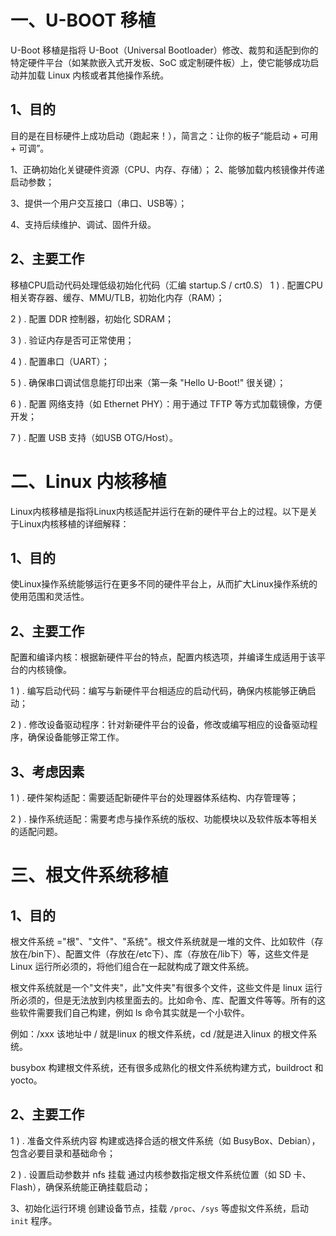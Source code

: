 #	一、U-BOOT 移植
U-Boot 移植是指将 U-Boot（Universal Bootloader）修改、裁剪和适配到你的特定硬件平台（如某款嵌入式开发板、SoC 或定制硬件板）上，使它能够成功启动并加载 Linux 内核或者其他操作系统。
## 1、目的
目的是在目标硬件上成功启动（跑起来！），简言之：让你的板子“能启动 + 可用 + 可调”。

1、正确初始化关键硬件资源（CPU、内存、存储）；
2、能够加载内核镜像并传递启动参数；

3、提供一个用户交互接口（串口、USB等）；

4、支持后续维护、调试、固件升级。

## 2、主要工作
 移植CPU启动代码处理低级初始化代码（汇编 startup.S / crt0.S）
1 ) . 配置CPU相关寄存器、缓存、MMU/TLB，初始化内存（RAM）；

2 ) . 配置 DDR 控制器，初始化 SDRAM；

3 ) . 验证内存是否可正常使用；

4 ) . 配置串口（UART）；

5 ) . 确保串口调试信息能打印出来（第一条 "Hello U-Boot!" 很关键）；

6 ) . 配置 网络支持（如 Ethernet PHY）：用于通过 TFTP 等方式加载镜像，方便开发；

7 ) . 配置 USB 支持（如USB OTG/Host）。


# 二、Linux 内核移植
Linux内核移植是指将Linux内核适配并运行在新的硬件平台上的过程。以下是关于Linux内核移植的详细解释：

## 1、目的
使Linux操作系统能够运行在更多不同的硬件平台上，从而扩大Linux操作系统的使用范围和灵活性。

## 2、主要工作
配置和编译内核：根据新硬件平台的特点，配置内核选项，并编译生成适用于该平台的内核镜像。 

1 ) . 编写启动代码：编写与新硬件平台相适应的启动代码，确保内核能够正确启动；

2 ) . 修改设备驱动程序：针对新硬件平台的设备，修改或编写相应的设备驱动程序，确保设备能够正常工作。

## 3、考虑因素
1 ) . 硬件架构适配：需要适配新硬件平台的处理器体系结构、内存管理等；

2 ) . 操作系统适配：需要考虑与操作系统的版权、功能模块以及软件版本等相关的适配问题。

# 三、根文件系统移植
## 1、目的
根文件系统 ="根"、"文件"、"系统"。根文件系统就是一堆的文件、比如软件（存放在/bin下）、配置文件（存放在/etc下）、库（存放在/lib下）等，这些文件是 Linux 运行所必须的，将他们组合在一起就构成了跟文件系统。

根文件系统就是一个"文件夹"，此"文件夹"有很多个文件，这些文件是 linux 运行所必须的，但是无法放到内核里面去的。比如命令、库、配置文件等等。所有的这些软件需要我们自己构建，例如 ls 命令其实就是一个小软件。

例如：/xxx 该地址中 / 就是linux 的根文件系统，cd /就是进入linux 的根文件系统。

busybox 构建根文件系统，还有很多成熟化的根文件系统构建方式，buildroct 和 yocto。
## 2、主要工作
1 ) . 准备文件系统内容
构建或选择合适的根文件系统（如 BusyBox、Debian），包含必要目录和基础命令；

2 ) . 设置启动参数并 nfs 挂载
通过内核参数指定根文件系统位置（如 SD 卡、Flash），确保系统能正确挂载启动；

3、初始化运行环境
创建设备节点，挂载 `/proc`、`/sys` 等虚拟文件系统，启动 `init` 程序。

<!--stackedit_data:
eyJoaXN0b3J5IjpbLTE3MDk4MzA3MjYsLTE0ODM0Njk5NTEsOD
U3NDE3MDQyXX0=
-->